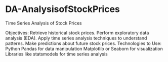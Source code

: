# DA-AnalysisofStockPrices
Time Series Analysis of Stock Prices

Objectives:
  Retrieve historical stock prices.
  Perform exploratory data analysis (EDA).
  Apply time series analysis techniques to understand patterns.
  Make predictions about future stock prices.
Technologies to Use:
  Python
  Pandas for data manipulation
  Matplotlib or Seaborn for visualization
  Libraries like statsmodels for time series analysis
